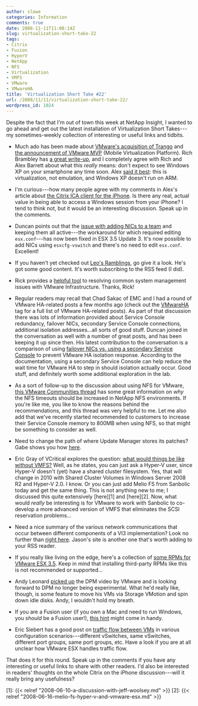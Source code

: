```yaml
---
author: slowe
categories: Information
comments: true
date: 2008-11-11T11:08:14Z
slug: virtualization-short-take-22
tags:
- Citrix
- Fusion
- HyperV
- NetApp
- NFS
- Virtualization
- VMFS
- VMware
- VMwareHA
title: 'Virtualization Short Take #22'
url: /2008/11/11/virtualization-short-take-22/
wordpress_id: 1024
---
```


Despite the fact that I'm out of town this week at NetApp Insight, I wanted to go ahead and get out the latest installation of Virtualization Short Takes---my sometimes-weekly collection of interesting or useful links and tidbits.

* Much ado has been made about [VMware's acquisition of Trango](http://www.virtualization.info/2008/11/vmware-acquires-trango-hypervisor-is.html) and [the announcement of VMware MVP](http://vmware.com/company/news/releases/mvp.html) (Mobile Virtualization Platform). Rich Brambley has [a great write-up](http://vmetc.com/2008/11/11/what-does-vmware-mvp-provide-for-vdi-in-the-cloud-businesses-and-users/), and I completely agree with Rich and Alex Barrett about what this _really_ means: don't expect to see Windows XP on your smartphone any time soon. Alex [said it best](http://servervirtualization.blogs.techtarget.com/2008/11/10/vmware-mvp-does-not-equal-windows-xp-on-your-phone/): this is virtualization, not emulation, and Windows XP doesn't run on ARM.

* I'm curious---how many people agree with my comments in Alex's article about [the Citrix ICA client for the iPhone](http://searchservervirtualization.techtarget.com/news/article/0,289142,sid94_gci1337825,00.html). Is there any real, actual value in being able to access a Windows session from your iPhone? I tend to think not, but it would be an interesting discussion. Speak up in the comments.

* Duncan points out that the [issue with adding NICs to a team](http://www.yellow-bricks.com/2008/11/07/scripted-installs-and-nic-teaming/) and keeping them all active---the workaround for which required editing `esx.conf`---has now been fixed in ESX 3.5 Update 3. It's now possible to add NICs using `esxcfg-vswitch` and there's no need to edit `esx.conf`. Excellent!

* If you haven't yet checked out [Leo's Ramblings](http://lraikhman.blogsite.org/), go give it a look. He's got some good content. It's worth subscribing to the RSS feed (I did).

* Rick provides a [helpful tool](http://www.vmwarewolf.com/common-system-management-issues-in-vmware-infrastructure/) to resolving common system management issues with VMware Infrastructure. Thanks, Rick!

* Regular readers may recall that Chad Sakac of EMC and I had a round of VMware HA-related posts a few months ago (check out the [VMwareHA](/tags/vmwareha/) tag for a full list of VMware HA-related posts). As part of that discussion there was lots of information provided about Service Console redundancy, failover NICs, secondary Service Console connections, additional isolation addresses...all sorts of good stuff. Duncan joined in the conversation as well with a number of great posts, and has been keeping it up since then. His latest contribution to the conversation is a comparison of using [failover NICs vs. using a secondary Service Console](http://www.yellow-bricks.com/2008/10/22/dasfailuredetectiontime-for-activestandby-cos-vswitch/) to prevent VMware HA isolation response. According to the documentation, using a secondary Service Console can help reduce the wait time for VMware HA to step in should isolation actually occur. Good stuff, and definitely worth some additional exploration in the lab.

* As a sort of follow-up to the discussion about using NFS for VMware, [this VMware Communities thread](http://communities.vmware.com/message/998849;jsessionid=8A39D2587146F5DEBDE5872BA14203AB) has some great information on _why_ the NFS timeouts should be increased in NetApp NFS environments. If you're like me, you like to know the reasons behind the recommendations, and this thread was very helpful to me. Let me also add that we've recently started recommended to customers to increase their Service Console memory to 800MB when using NFS, so that might be something to consider as well.

* Need to change the path of where Update Manager stores its patches? Gabe shows you how [here](http://www.gabesvirtualworld.com/?p=28).

* Eric Gray of VCritical explores the question: [what would things be like without VMFS?](http://www.vcritical.com/2008/10/what-would-things-be-like-without-vmfs/) Well, as he states, you can just ask a Hyper-V user, since Hyper-V doesn't (yet) have a shared cluster filesystem. Yes, that will change in 2010 with Shared Cluster Volumes in Windows Server 2008 R2 and Hyper-V 2.0. I know. Or you can just add Melio FS from Sanbolic today and get the same thing. This is not anything new to me; I discussed this quite extensively [here][1] and [here][2]. Now, what would _really_ be interesting is for VMware to work with Sanbolic to co-develop a more advanced version of VMFS that eliminates the SCSI reservation problems...

* Need a nice summary of the various network communications that occur between different components of a VI3 implementation? Look no further than [right here](http://www.boche.net/blog/?p=323). Jason's site is another one that's worth adding to your RSS reader.

* If you really like living on the edge, here's a collection of [some RPMs for VMware ESX 3.5](http://blog.barfoo.org/projects/rpms-for-vmware-esx-35). Keep in mind that installing third-party RPMs like this is not recommended or supported...

* Andy Leonard [picked up](http://andyleonard.com/2008/11/06/why-im-kinda-looking-forward-to-vi-4/) the DPM video by VMware and is looking forward to DPM no longer being experimental. What he'd really like, though, is some feature to move his VMs via Storage VMotion and spin down idle disks. Andy, I wouldn't hold my breath.

* If you are a Fusion user (if you own a Mac and need to run Windows, you _should_ be a Fusion user!), [this hint](http://www.macosxhints.com/article.php?story=20081024151237960) might come in handy.

* Eric Siebert has a good post on [traffic flow between VMs](http://itknowledgeexchange.techtarget.com/virtualization-pro/how-traffic-routes-between-vms-on-esx-hosts/) in various configuration scenarios---different vSwitches, same vSwitches, different port groups, same port groups, etc. Have a look if you are at all unclear how VMware ESX handles traffic flow.

That does it for this round. Speak up in the comments if you have any interesting or useful links to share with other readers. I'd also be interested in readers' thoughts on the whole Citrix on the iPhone discussion---will it really bring any usefulness?

[1]: {{< relref "2008-06-10-a-discussion-with-jeff-woolsey.md" >}}
[2]: {{< relref "2008-06-16-melio-fs-hyper-v-and-vmware-esx.md" >}}
